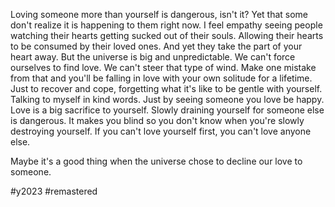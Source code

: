 Loving someone more than yourself is dangerous, isn't it? Yet that some don't realize it is happening to them right now. I feel empathy seeing people watching their hearts getting sucked out of their souls. Allowing their hearts to be consumed by their loved ones. And yet they take the part of your heart away. But the universe is big and unpredictable. We can't force ourselves to find love. We can't steer that type of wind. Make one mistake from that and you'll be falling in love with your own solitude for a lifetime. Just to recover and cope, forgetting what it's like to be gentle with yourself. Talking to myself in kind words. Just by seeing someone you love be happy. Love is a big sacrifice to yourself. Slowly draining yourself for someone else is dangerous. It makes you blind so you don't know when you're slowly destroying yourself. If you can't love yourself first, you can't love anyone else.

Maybe it's a good thing when the universe chose to decline our love to someone. 

#y2023 #remastered 
